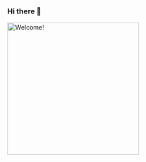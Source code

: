 ### Hi there 👋
<script src="//embed.bannerboo.com/bd5e177c6f839?responsive=1" async></script>
<script src="//embed.bannerboo.com/bd5e177c6f839" async></script>
<img src="embed.bannerboo.com/bd5e177c6f839" alt="Welcome!" width="300"/>
<!--
**gjuancruz/gjuancruz** is a ✨ _special_ ✨ repository because its `README.md` (this file) appears on your GitHub profile.

Here are some ideas to get you started:

- 🔭 I’m currently working on ...
- 🌱 I’m currently learning ...
- 👯 I’m looking to collaborate on ...
- 🤔 I’m looking for help with ...
- 💬 Ask me about ...
- 📫 How to reach me: ...
- 😄 Pronouns: ...
- ⚡ Fun fact: ...
-->
